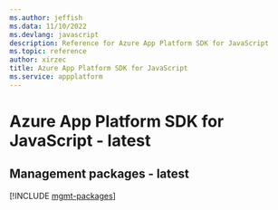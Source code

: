 ```yaml
---
ms.author: jeffish
ms.data: 11/10/2022
ms.devlang: javascript
description: Reference for Azure App Platform SDK for JavaScript
ms.topic: reference
author: xirzec
title: Azure App Platform SDK for JavaScript
ms.service: appplatform
---
```

# Azure App Platform SDK for JavaScript - latest

## Management packages - latest
[!INCLUDE [mgmt-packages](app-platform-mgmt-index.md)]